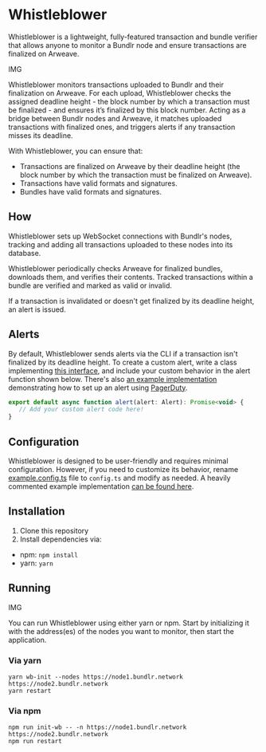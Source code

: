 # Whistleblower

Whistleblower is a lightweight, fully-featured transaction and bundle verifier that allows anyone to monitor a Bundlr node and ensure transactions are finalized on Arweave.

IMG

Whistleblower monitors transactions uploaded to Bundlr and their finalization on Arweave. For each upload, Whistleblower checks the assigned deadline height - the block number by which a transaction must be finalized - and ensures it’s finalized by this block number. Acting as a bridge between Bundlr nodes and Arweave, it matches uploaded transactions with finalized ones, and triggers alerts if any transaction misses its deadline.

With Whistleblower, you can ensure that:

- Transactions are finalized on Arweave by their deadline height (the block number by which the transaction must be finalized on Arweave).
- Transactions have valid formats and signatures.
- Bundles have valid formats and signatures.

## How 


Whistleblower sets up WebSocket connections with Bundlr's nodes, tracking and adding all transactions uploaded to these nodes into its database.

Whistleblower periodically checks Arweave for finalized bundles, downloads them, and verifies their contents. Tracked transactions within a bundle are verified and marked as valid or invalid.

If a transaction is invalidated or doesn't get finalized by its deadline height, an alert is issued.


## Alerts

By default, Whistleblower sends alerts via the CLI if a transaction isn't finalized by its deadline height. To create a custom alert, write a class implementing [this interface](/Whistleblower/blob/master/src/utils/alert.ts), and include your custom behavior in the alert function shown below. There's also [an example implementation](/Whistleblower/blob/master/alert.ts) demonstrating how to set up an alert using [PagerDuty](https://www.pagerduty.com/).

```js
export default async function alert(alert: Alert): Promise<void> {
   // Add your custom alert code here!
}
```

## Configuration

Whistleblower is designed to be user-friendly and requires minimal configuration. However, if you need to customize its behavior, rename [example.config.ts](/Whistleblower/blob/master/example.config.ts) file to `config.ts` and modify as needed. A heavily commented example implementation [can be found here](/Whistleblower/blob/master/src/types/config.ts).

## Installation

1. Clone this repository
2. Install dependencies via: 
- npm: `npm install`
- yarn: `yarn`


## Running
 IMG

You can run Whistleblower using either yarn or npm. Start by initializing it with the address(es) of the nodes you want to monitor, then start the application.

### Via yarn

```console
yarn wb-init --nodes https://node1.bundlr.network https://node2.bundlr.network 
yarn restart 
```

### Via npm

```console
npm run init-wb -- -n https://node1.bundlr.network https://node2.bundlr.network
npm run restart 
```

